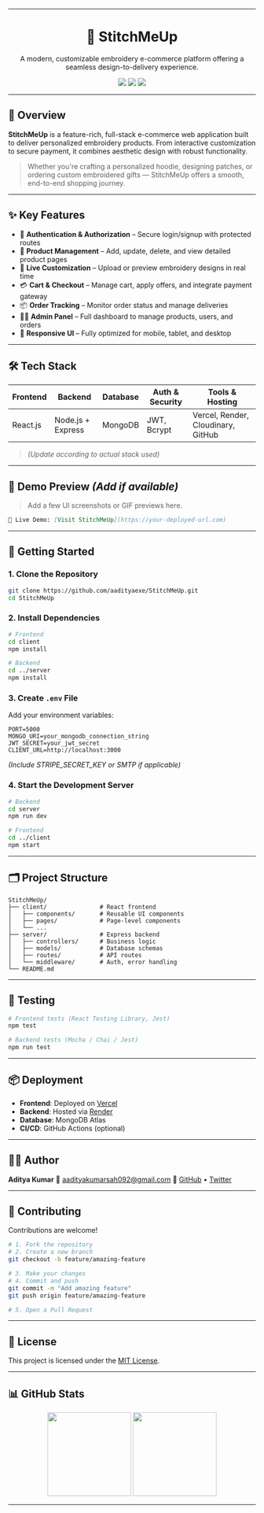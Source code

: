 
---

<h1 align="center">🧵 StitchMeUp</h1>

<p align="center">
  A modern, customizable embroidery e-commerce platform offering a seamless design-to-delivery experience.
</p>

<p align="center">
  <img src="https://img.shields.io/github/license/aadityaexe/StitchMeUp?style=flat-square"/>
  <img src="https://img.shields.io/github/languages/top/aadityaexe/StitchMeUp?style=flat-square"/>
  <img src="https://img.shields.io/github/last-commit/aadityaexe/StitchMeUp?style=flat-square"/>
</p>

---

## 🌟 Overview

**StitchMeUp** is a feature-rich, full-stack e-commerce web application built to deliver personalized embroidery products. From interactive customization to secure payment, it combines aesthetic design with robust functionality.

> Whether you're crafting a personalized hoodie, designing patches, or ordering custom embroidered gifts — StitchMeUp offers a smooth, end-to-end shopping journey.

---

## ✨ Key Features

* 🔐 **Authentication & Authorization** – Secure login/signup with protected routes
* 🛒 **Product Management** – Add, update, delete, and view detailed product pages
* 🎨 **Live Customization** – Upload or preview embroidery designs in real time
* 💳 **Cart & Checkout** – Manage cart, apply offers, and integrate payment gateway
* 📦 **Order Tracking** – Monitor order status and manage deliveries
* 🧑‍💻 **Admin Panel** – Full dashboard to manage products, users, and orders
* 📱 **Responsive UI** – Fully optimized for mobile, tablet, and desktop

---

## 🛠️ Tech Stack

| Frontend | Backend           | Database | Auth & Security | Tools & Hosting                    |
| -------- | ----------------- | -------- | --------------- | ---------------------------------- |
| React.js | Node.js + Express | MongoDB  | JWT, Bcrypt     | Vercel, Render, Cloudinary, GitHub |

> *(Update according to actual stack used)*

---

## 📸 Demo Preview *(Add if available)*

> Add a few UI screenshots or GIF previews here.

```md
📍 Live Demo: [Visit StitchMeUp](https://your-deployed-url.com)
```

---

## 🚀 Getting Started

### 1. Clone the Repository

```bash
git clone https://github.com/aadityaexe/StitchMeUp.git
cd StitchMeUp
```

### 2. Install Dependencies

```bash
# Frontend
cd client
npm install

# Backend
cd ../server
npm install
```

### 3. Create `.env` File

Add your environment variables:

```env
PORT=5000
MONGO_URI=your_mongodb_connection_string
JWT_SECRET=your_jwt_secret
CLIENT_URL=http://localhost:3000
```

*(Include STRIPE\_SECRET\_KEY or SMTP if applicable)*

### 4. Start the Development Server

```bash
# Backend
cd server
npm run dev

# Frontend
cd ../client
npm start
```

---

## 🗂 Project Structure

```
StitchMeUp/
├── client/               # React frontend
│   ├── components/       # Reusable UI components
│   ├── pages/            # Page-level components
│   └── ...
├── server/               # Express backend
│   ├── controllers/      # Business logic
│   ├── models/           # Database schemas
│   ├── routes/           # API routes
│   └── middleware/       # Auth, error handling
└── README.md
```

---

## 🧪 Testing

```bash
# Frontend tests (React Testing Library, Jest)
npm test

# Backend tests (Mocha / Chai / Jest)
npm run test
```

---

## 📦 Deployment

* **Frontend**: Deployed on [Vercel](https://vercel.com/)
* **Backend**: Hosted via [Render](https://render.com/)
* **Database**: MongoDB Atlas
* **CI/CD**: GitHub Actions (optional)

---

## 🧑‍💻 Author

**Aditya Kumar**
📧 [aadityakumarsah092@gmail.com](mailto:aadityakumarsah092@gmail.com)
🔗 [GitHub](https://github.com/aadityaexe) • [Twitter](https://x.com/Aadityakumar_01)

---

## 🤝 Contributing

Contributions are welcome!

```bash
# 1. Fork the repository
# 2. Create a new branch
git checkout -b feature/amazing-feature

# 3. Make your changes
# 4. Commit and push
git commit -m "Add amazing feature"
git push origin feature/amazing-feature

# 5. Open a Pull Request
```

---

## 📄 License

This project is licensed under the [MIT License](LICENSE).

---

## 📊 GitHub Stats

<p align="center">
  <img src="https://github-readme-stats.vercel.app/api?username=aadityaexe&show_icons=true&theme=radical" height="170"/>
  <img src="https://github-readme-stats.vercel.app/api/top-langs/?username=aadityaexe&layout=compact&theme=radical" height="170"/>
</p>

---
